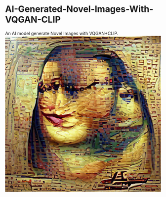 # AI-Generated-Novel-Images-With-VQGAN-CLIP
An AI model generate Novel Images with VQGAN+CLIP.
![](images/monaliza.png)
